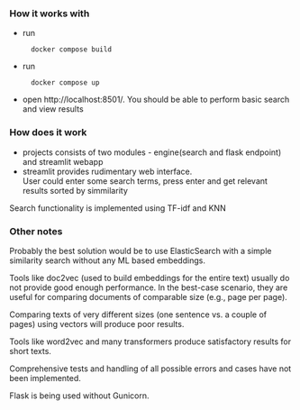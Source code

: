 ### How it works with
* run 
        
        docker compose build

* run

        docker compose up

* open http://localhost:8501/. You should be able to perform basic search and view results

### How does it work
* projects consists of two modules - engine(search and flask endpoint) and streamlit webapp
* streamlit provides rudimentary web interface.  
  User could enter some search terms, press enter and get relevant results sorted by simmilarity

Search functionality is implemented using TF-idf and KNN


### Other notes
Probably the best solution would be to use ElasticSearch with a simple similarity search without any ML based embeddings.

Tools like doc2vec (used to build embeddings for the entire text) usually do not provide good enough performance. In the best-case scenario, they are useful for comparing documents of comparable size (e.g., page per page).

Comparing texts of very different sizes (one sentence vs. a couple of pages) using vectors will produce poor results.

Tools like word2vec and many transformers produce satisfactory results for short texts.

Comprehensive tests and handling of all possible errors and cases have not been implemented.

Flask is being used without Gunicorn.